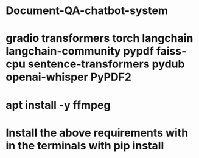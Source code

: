 # Document-QA-chatbot-system
# gradio transformers torch langchain langchain-community pypdf faiss-cpu sentence-transformers pydub openai-whisper PyPDF2
# apt install -y ffmpeg
# Install the above requirements with in the terminals with pip install
